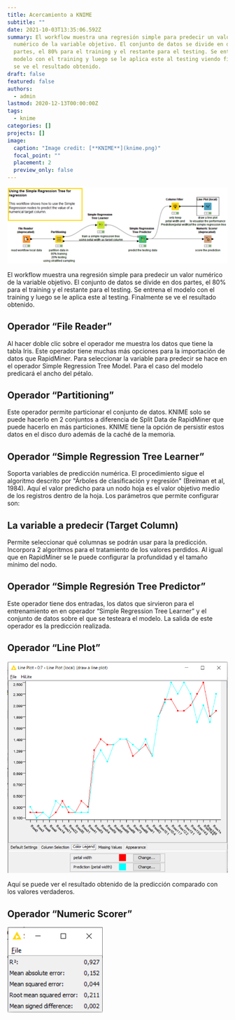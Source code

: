 ```yaml
---
title: Acercamiento a KNIME
subtitle: ""
date: 2021-10-03T13:35:06.592Z
summary: El workflow muestra una regresión simple para predecir un valor
  numérico de la variable objetivo. El conjunto de datos se divide en dos
  partes, el 80% para el training y el restante para el testing. Se entrena el
  modelo con el training y luego se le aplica este al testing viendo finalmente
  se ve el resultado obtenido.
draft: false
featured: false
authors:
  - admin
lastmod: 2020-12-13T00:00:00Z
tags:
  - knime
categories: []
projects: []
image:
  caption: "Image credit: [**KNIME**](knime.png)"
  focal_point: ""
  placement: 2
  preview_only: false
---
```

![knime](knime.png "Árbol de regresión simple para predicción")

El workflow muestra una regresión simple para predecir un valor numérico de la variable objetivo. El conjunto de datos se divide en dos partes, el 80% para el training y el restante para el testing. Se entrena el modelo con el training y luego se le aplica este al testing. Finalmente se ve el resultado obtenido.

## Operador “File Reader”

Al hacer doble clic sobre el operador me muestra los datos que tiene la tabla Iris. Este operador tiene muchas más opciones para la importación de datos que RapidMiner. Para seleccionar la variable para predecir se hace en el operador Simple Regression Tree Model. Para el caso del modelo predicará el ancho del pétalo.

## Operador “Partitioning”

Este operador permite particionar el conjunto de datos. KNIME solo se puede hacerlo en 2 conjuntos a diferencia de Split Data de RapidMiner que puede hacerlo en más particiones. KNIME tiene la opción de persistir estos datos en el disco duro además de la caché de la memoria.

## Operador “Simple Regression Tree Learner”

Soporta variables de predicción numérica. El procedimiento sigue el algoritmo descrito por "Árboles de clasificación y regresión" (Breiman et al, 1984). Aquí el valor predicho para un nodo hoja es el valor objetivo medio de los registros dentro de la hoja. Los parámetros que permite configurar son:

## La variable a predecir (Target Column)

Permite seleccionar qué columnas se podrán usar para la predicción.
Incorpora 2 algoritmos para el tratamiento de los valores perdidos.
Al igual que en RapidMiner se le puede configurar la profundidad y el tamaño mínimo del nodo.

## Operador “Simple Regresión Tree Predictor”

Este operador tiene dos entradas, los datos que sirvieron para el entrenamiento en en operador “Simple Regression Tree Learner” y el conjunto de datos sobre el que se testeara el modelo. La salida de este operador es la predicción realizada.

## Operador “Line Plot”

![](image2.png)

Aquí se puede ver el resultado obtenido de la predicción comparado con los valores verdaderos.

## Operador “Numeric Scorer”

![](image3.png)